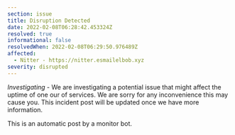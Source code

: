 ```yaml
---
section: issue
title: Disruption Detected
date: 2022-02-08T06:28:42.453324Z
resolved: true
informational: false
resolvedWhen: 2022-02-08T06:29:50.976489Z
affected:
  - Nitter - https://nitter.esmailelbob.xyz
severity: disrupted
---
```

*Investigating* - We are investigating a potential issue that might affect the uptime of one our of services. We are sorry for any inconvenience this may cause you. This incident post will be updated once we have more information.

This is an automatic post by a monitor bot.
        